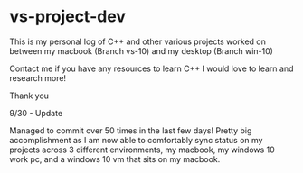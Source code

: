 # vs-project-dev

This is my personal log of C++ and other various projects worked on between my macbook (Branch vs-10) and my desktop (Branch win-10)

Contact me if you have any resources to learn C++ I would love to learn and research more!

Thank you

9/30 - Update

Managed to commit over 50 times in the last few days! Pretty big accomplishment as I am now able to comfortably sync status on my projects across 3 different environments, my macbook, my windows 10 work pc, and a windows 10 vm that sits on my macbook.


